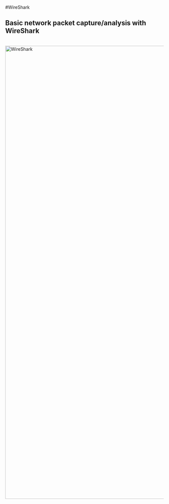 #WireShark

<h2>Basic network packet capture/analysis with WireShark</h2>

<br />
<img width="1440" alt="WireShark" src="https://github.com/user-attachments/assets/c645a580-8728-49bd-b7b7-c21a51c9f989">








<!--
 ```diff
- text in red
+ text in green
! text in orange
# text in gray
@@ text in purple (and bold)@@
```
--!>

